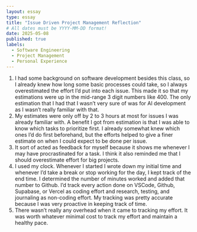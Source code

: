 ```yaml
---
layout: essay
type: essay
title: "Issue Driven Project Management Reflection"
# All dates must be YYYY-MM-DD format!
date: 2025-05-08
published: true
labels:
  - Software Engineering
  - Project Management
  - Personal Experience
---
```


1. I had some background on software development besides this class, so I already knew how long some basic processes could take, so I always overestimated the effort I’d put into each issue. This made it so that my estimations were up in the mid-range 3 digit numbers like 400. The only estimation that I had that I wasn’t very sure of was for AI development as I wasn’t really familiar with that.
2. My estimates were only off by 2 to 3 hours at most for issues I was already familiar with. A benefit I got from estimation is that I was able to know which tasks to prioritize first. I already somewhat knew which ones I’d do first beforehand, but the efforts helped to give a finer estimate on when I could expect to be done per issue.
3. It sort of acted as feedback for myself because it shows me whenever I may have procrastinated for a task. I think it also reminded me that I should overestimate effort for big projects.
4. I used my clock. Whenever I started I wrote down my initial time and whenever I’d take a break or stop working for the day, I kept track of the end time. I determined the number of minutes worked and added that number to Github. I’d track every action done on VSCode, Github, Supabase, or Vercel as coding effort and research, testing, and journaling as non-coding effort. My tracking was pretty accurate because I was very proactive in keeping track of time.
5. There wasn’t really any overhead when it came to tracking my effort. It was worth whatever minimal cost to track my effort and maintain a healthy pace.